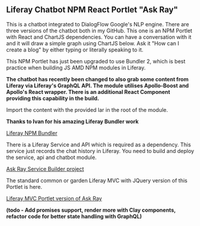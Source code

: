 ## Liferay Chatbot NPM React Portlet "Ask Ray"

This is a chatbot integrated to DialogFlow Google's NLP engine. There are three versions of the chatbot both in my GitHub. This one is an NPM Portlet with React and ChartJS dependencies. You can have a conversation with it and it will draw a simple graph using ChartJS below. Ask it "How can I create a blog" by either typing or literally speaking to it.

This NPM Portlet has just been upgraded to use Bundler 2, which is best practice when building JS AMD NPM modules in Liferay.

**The chatbot has recently been changed to also grab some content from Liferay via Liferay's GraphQL API. The module utilises Apollo-Boost and Apollo's React wrapper. There is an additional React Component providing this capability in the build.**

Import the content with the provided lar in the root of the module.

**Thanks to Ivan for his amazing Liferay Bundler work**

[Liferay NPM Bundler](https://www.npmjs.com/package/liferay-npm-bundler)

There is a Liferay Service and API which is required as a dependency. This service just records the chat history in Liferay. You need to build and deploy the service, api and chatbot module.

[Ask Ray Service Builder project](https://github.com/kristianp335/ask-ray-liferay-chatbot-diagflow-service)

The standard common or garden Liferay MVC with JQuery version of this Portlet is here.

[Liferay MVC Portlet version of Ask Ray](https://github.com/kristianp335/ask-ray-liferay-chatbot-diagflow-portlet)

**(todo - Add promises support, render more with Clay components, refactor code for better state handling with GraphQL)**

